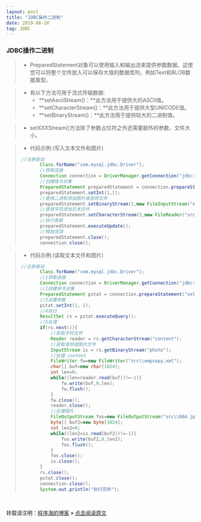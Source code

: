 ```yaml
---
layout: post
title: "JDBC操作二进制"
date: 2019-08-28
tag: JDBC
---
```

### JDBC操作二进制
    
> * PreparedStatement对象可以使用输入和输出流来提供参数数据。这使您可以将整个文件放入可以保存大值的数据库列，例如Text和BLOB数据类型。

> * 有以下方法可用于流式传输数据:
>   - **setAsciiStream()：**此方法用于提供大的ASCII值。
>   - **setCharacterStream()：**此方法用于提供大型UNICODE值。
>   - **setBinaryStream()：**此方法用于提供较大的二进制值。

> * setXXXStream()方法除了参数占位符之外还需要额外的参数，文件大小。

> * 代码示例:(写入文本文件和图片)
> ```java
> //注册驱动
>        Class.forName("com.mysql.jdbc.Driver");
>        //获取连接
>        Connection connection = DriverManager.getConnection("jdbc:mysql://localhost:3306/xxx","xxx","xxx");
>        //创建指令对象
>        PreparedStatement preparedStatement = connection.prepareStatement("insert into bigdata values(?,?,?)");
>        preparedStatement.setInt(1,1);
>        //使用二进制添加图片或音频文件
>        preparedStatement.setBinaryStream(2,new FileInputStream("src\\12.jpg"));
>        //使用字符添加文本文件
>        preparedStatement.setCharacterStream(3,new FileReader("src\\resource\\db.properties"));
>        //执行更新
>        preparedStatement.executeUpdate();
>        //释放资源
>        preparedStatement.close();
>        connection.close();
> ```

> * 代码示例:(读取文本文件和图片)
> ```java
> //注册驱动
>        Class.forName("com.mysql.jdbc.Driver");
>        //1获取连接
>        Connection connection = DriverManager.getConnection("jdbc:mysql://localhost:3306/xxx","xxx","xxx");
>        //2创建命令对象
>        PreparedStatement pstat = connection.prepareStatement("select * from bigdata where id=?");
>        //3设置参数
>        pstat.setInt(1, 2);
>        //4执行
>        ResultSet rs = pstat.executeQuery();
>        //5处理
>        if(rs.next()){
>            //获取字符文件
>            Reader reader = rs.getCharacterStream("content");
>            //获取音频或图片文件
>            InputStream is = rs.getBinaryStream("photo");
>            //处理 content
>            FileWriter fw=new FileWriter("src\\empcopy.xml");
>            char[] buf=new char[1024];
>            int len=0;
>            while((len=reader.read(buf))!=-1){
>                fw.write(buf,0,len);
>                fw.flush();
>            }
>            fw.close();
>            reader.close();
>            //处理图片
>            FileOutputStream fos=new FileOutputStream("src\\004.jpg");
>            byte[] buf2=new byte[1024];
>            int len2=0;
>            while((len2=is.read(buf2))!=-1){
>                fos.write(buf2,0,len2);
>                fos.flush();
>            }
>            fos.close();
>            is.close();
>        }
>        rs.close();
>        pstat.close();
>        connection.close();
>        System.out.println("执行完毕");
>```

<br>
    
转载请注明：[程序海的博客](https://www.shendonghai.com) » [点击阅读原文](https://www.shendonghai.com/2018/04/2018-04-05-Git%E9%85%8D%E7%BD%AE/) 
